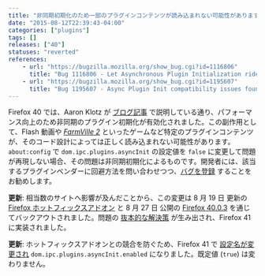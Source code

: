 ```yaml
---
title: "非同期初期化のため一部のプラグインコンテンツが読み込まれない可能性があります"
date: "2015-08-12T22:39:43-04:00"
categories: ["plugins"]
tags: []
releases: ["40"]
statuses: "reverted"
references:
    - url: "https://bugzilla.mozilla.org/show_bug.cgi?id=1116806"
      title: "Bug 1116806 - Let Asynchronous Plugin Initialization ride the train"
    - url: "https://bugzilla.mozilla.org/show_bug.cgi?id=1195607"
      title: "Bug 1195607 - Async Plugin Init compatibility issues found on release channel"
---
```

Firefox 40 では、Aaron Klotz が [ブログ記事](http://dblohm7.ca/blog/2014/06/17/asynchronous-plugin-initialization-an-introduction/) で説明している通り、パフォーマンス向上のため非同期のプラグイン初期化が有効化されました。この副作用として、Flash 動画や [*FarmVille 2*](https://bugzilla.mozilla.org/show_bug.cgi?id=1194958) といったゲームなど特定のプラグインコンテンツが、そのコード設計によっては正しく読み込まれない可能性があります。`about:config` で `dom.ipc.plugins.asyncInit` の設定値を `false` に変更して問題が再現しない場合、その問題は非同期初期化によるものです。開発者には、該当するプラグインベンダーに回避方法を問い合わせつつ、[バグを登録](https://bugzilla.mozilla.org/enter_bug.cgi?product=Core&component=Plug-ins&blocked=1195607) することをお勧めします。

**更新**: 相当数のサイトへ影響が及んだことから、この変更は <time datetime="2015-08-19">8 月 19 日</time> 更新の  [Firefox ホットフィックスアドオン](https://bugzilla.mozilla.org/show_bug.cgi?id=1196000) と <time datetime="2015-08-27">8 月 27 日</time> 公開の [Firefox 40.0.3](https://bugzilla.mozilla.org/show_bug.cgi?id=1198590) を通じてバックアウトされました。問題の [抜本的な解決策](https://bugzilla.mozilla.org/show_bug.cgi?id=1194600) が生み出され、Firefox 41 に実装されました。

**更新**: ホットフィックスアドオンとの競合を防ぐため、Firefox 41 で [設定名が変更され](https://bugzilla.mozilla.org/show_bug.cgi?id=1200698) `dom.ipc.plugins.asyncInit.enabled` になりました。既定値 (`true`) は変わりません。
